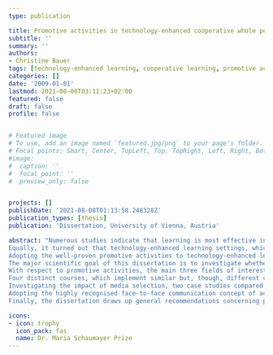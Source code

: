 ```yaml
---
type: publication

title: Promotive activities in technology-enhanced cooperative whole person learning
subtitle: ''
summary: ''
authors:
- Christine Bauer
tags: [technology-enhanced learning, cooperative learning, promotive activities, person-centered learning, peer review, active listening, motivation]
categories: []
date: '2009-01-01'
lastmod: 2021-08-08T03:11:23+02:00
featured: false
draft: false
profile: false


# Featured image
# To use, add an image named `featured.jpg/png` to your page's folder.
# Focal points: Smart, Center, TopLeft, Top, TopRight, Left, Right, BottomLeft, Bottom, BottomRight.
#image:
#  caption: ''
#  focal_point: ''
#  preview_only: false


projects: []
publishDate: '2021-08-08T01:13:58.248328Z'
publication_types: [thesis]
publication: 'Dissertation, University of Vienna, Austria'

abstract: "Numerous studies indicate that learning is most effective in terms of persistency when it addresses the whole person rather than merely the intellect. Based on the person-centred approach to learning, a set of non-directive, promotive activities that foster significant learning have been identified and extensively researched in classroom settings.
Equally, it turned out that technology-enhanced learning settings, which thoughtfully combine online elements with learning in presence phases, have benefits compared to pure e-learning or traditional learning settings in class. For instance, a combination allows creating or making use of distinct settings according to requirements of, for example, different learning phases, activities, or styles, etc. that are most likely distinct as also the results of this work show.<br>
Adopting the well-proven promotive activities to technology-enhanced learning environments is, though, challenging as transferring these activities to technologyenhanced settings requires appropriate media selection, adequate adaptation of activity patterns to a chosen setting, and - above all - respective media competence that allows for conveying the underlying interpersonal qualities with the respective medium. Nevertheless, as this dissertation demonstrates, the person-centred approach with the three levels of learning and personal growth (intellect, social skills, and personality) and technology-enhanced learning complement one another and are, thus, a particularly effective combination.<br>
The major scientific goal of this dissertation is to investigate whether and how nondirective, promotive activities may be applied in cooperative technology-enhanced learning settings. Besides transferring existing activity patterns to the online context, this work presents - by giving practical examples - new opportunities that could only emerge with technology enhancement.
With respect to promotive activities, the main three fields of interest are: motivational aspects, the impact of media selection on peer review, and active listening with means of written online communication. By combining qualitative and quantitative methods, these aspects have been investigated in a scale of studies conducted in five distinct courses at the University of Vienna.<br>
Four distinct courses, which implement similar but, though, different course designs, were compared with the aim to identify pedagogical elements that drive motivation. As expected, students appreciate the person-centred style. Furthermore, rewarding selfinitiative and high practical relevance are qualified motivation drivers.<br>
Investigating the impact of media selection, two case studies compared online and facetoface peer reviews. With respect to cooperative learning, the studies explored communication and collaboration aspects. Furthermore the quality and kind of feedback were analysed. Essentially, the setting with written online peer review and the possibility to raise a query seemed highly appropriate.<br>
Adopting the highly recognised face-to-face communication concept of active listening in settings with written online communication is a novel asset that had been explored in two case studies. Demanding both verbal and nonverbal skills, this way of communication improves mutual understanding by using techniques like paraphrasing. For instance, it avoids misunderstandings and in conflicts people tend to be more willing to explain in detail, which increases chances to find a joint solution. The presented studies investigate active listening in an educational setting using written online communication. Thereby, the focus laid on instant messaging and e-mail communication, examining both settings' capacities and differences and exploring whether active listening is effective in written online communication. Besides demonstrating that active listening is not limited to an oral setting, these studies aimed at investigating students' media competence. Interestingly enough, students' report scepticism although analysis of their communicative behaviour provides evidence that students are able to overcome the difficulties of the respectively used media (instant messaging and e-mail) and can, hence, apply the concept accordingly. While, naturally, there are limitations to expressing empathy in online settings, the latter were found to offer valuable opportunities that face-to-face conversations tend to lack. For instance, it appears that instant messaging tools leave control with the person who expresses his or her thought. This allows this person to completely verbalise his or her thought before responding. Analysis reveals that the benefits can already be observed with newcomers to the concept.<br>
Finally, the dissertation draws up general recommendations concerning promotive activities in technology-enhanced learning settings in higher education targeted at students of business informatics and computer science. Findings do not only give direction to educators but do, moreover, provide indication for tool designers, what they need to take into consideration when developing tools that support whole person learning."

icons:
- icon: trophy
  icon_pack: fas
  name: Dr. Maria Schaumayer Prize
---
```

